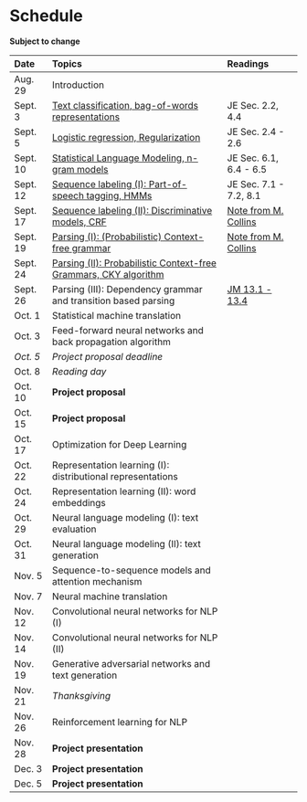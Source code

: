 # Schedule

**Subject to change**

| Date | Topics | Readings |
|:-------------|:-----|:---- |
| Aug. 29 | Introduction | |
| Sept. 3 | [Text classification, bag-of-words representations](slides/lecture-02.pdf) | JE Sec. 2.2, 4.4|
| Sept. 5 | [Logistic regression, Regularization](slides/lecture-03.pdf) | JE Sec. 2.4 - 2.6|
| Sept. 10 | [Statistical Language Modeling, n-gram models](slides/lecture-04.pdf) | JE Sec. 6.1, 6.4 - 6.5|
| Sept. 12 | [Sequence labeling (I): Part-of-speech tagging, HMMs](slides/lecture-05.pdf) | JE Sec. 7.1 - 7.2, 8.1|
| Sept. 17 | [Sequence labeling (II): Discriminative models, CRF](slides/lecture-06.pdf) | [Note from M. Collins](http://www.cs.columbia.edu/~mcollins/crf.pdf) |
| Sept. 19 | [Parsing (I): (Probabilistic) Context-free grammar](slides/lecture-07.pdf) | [Note from M. Collins](http://www.cs.columbia.edu/~mcollins/courses/nlp2011/notes/pcfgs.pdf)|
| Sept. 24 | [Parsing (II): Probabilistic Context-free Grammars, CKY algorithm](slides/lecture-08.pdf) | |
| Sept. 26 | Parsing (III): Dependency grammar and transition based parsing | [JM 13.1 - 13.4](https://web.stanford.edu/%7Ejurafsky/slp3/13.pdf) |
| Oct. 1 | Statistical machine translation | |
| Oct. 3 | Feed-forward neural networks and back propagation algorithm | |
| *Oct. 5* | *Project proposal deadline* | |
| Oct. 8 | *Reading day*  | |
| Oct. 10 | **Project proposal** | |
| Oct. 15 | **Project proposal** | |
| Oct. 17 | Optimization for Deep Learning | |
| Oct. 22 | Representation learning (I): distributional representations  | |
| Oct. 24 | Representation learning (II): word embeddings | |
| Oct. 29 | Neural language modeling (I): text evaluation | |
| Oct. 31 | Neural language modeling (II): text generation | |
| Nov. 5 | Sequence-to-sequence models and attention mechanism | |
| Nov. 7 | Neural machine translation | |
| Nov. 12 | Convolutional neural networks for NLP (I) | |
| Nov. 14 | Convolutional neural networks for NLP (II) | |
| Nov. 19 | Generative adversarial networks and text generation | |
| Nov. 21 | *Thanksgiving* | |
| Nov. 26 | Reinforcement learning for NLP | |
| Nov. 28 | **Project presentation** | |
| Dec. 3 | **Project presentation** | |
| Dec. 5 | **Project presentation** | |
